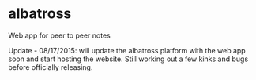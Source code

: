 # albatross
Web app for peer to peer notes

Update - 08/17/2015: will update the albatross platform with the web app soon and start hosting the website. Still working out a few kinks and bugs before officially releasing.
